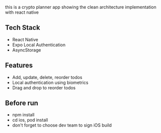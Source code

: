 this is a crypto planner app showing the clean architecture implementation with react native

## Tech Stack
- React Native
- Expo Local Authentication
- AsyncStorage

## Features
- Add, update, delete, reorder todos
- Local authentication using biometrics
- Drag and drop to reorder todos

## Before run
- npm install
- cd ios, pod install
- don't forget to choose dev team to sign iOS build
